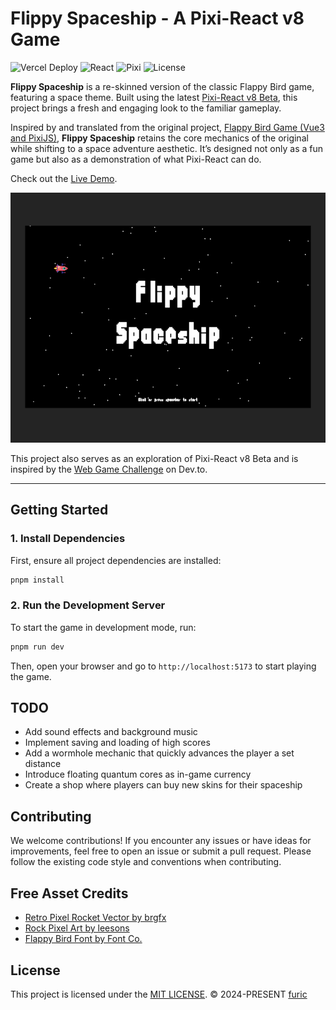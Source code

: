 # Flippy Spaceship - A Pixi-React v8 Game

![Vercel Deploy](https://deploy-badge.vercel.app/vercel/flippy-spaceship) ![React](https://img.shields.io/badge/react-v18.3.1-85d9f7.svg) ![Pixi](https://img.shields.io/badge/pixi-v8.4.1-df3062.svg) ![License](https://img.shields.io/badge/license-MIT-greeen)

**Flippy Spaceship** is a re-skinned version of the classic Flappy Bird game, featuring a space theme. Built using the latest [Pixi-React v8 Beta](https://github.com/pixijs/pixi-react/tree/beta), this project brings a fresh and engaging look to the familiar gameplay.

Inspired by and translated from the original project, [Flappy Bird Game (Vue3 and PixiJS)](https://github.com/hairyf/vue3-pixi-flappy-bird/tree/main), **Flippy Spaceship** retains the core mechanics of the original while shifting to a space adventure aesthetic. It’s designed not only as a fun game but also as a demonstration of what Pixi-React can do.

Check out the [Live Demo](https://flippy-spaceship.vercel.app).

<p align="center">
  <img src="./public/screenshots/1.png" height="400px">
</p>

This project also serves as an exploration of Pixi-React v8 Beta and is inspired by the [Web Game Challenge](https://dev.to/devteam/announcing-the-game-off-2d-game-challenge-3dka) on Dev.to.

---

## Getting Started

### 1. Install Dependencies
First, ensure all project dependencies are installed:

```bash
pnpm install
```

### 2. Run the Development Server
To start the game in development mode, run:

```bash
pnpm run dev
```

Then, open your browser and go to `http://localhost:5173` to start playing the game.


## TODO
- Add sound effects and background music
- Implement saving and loading of high scores
- Add a wormhole mechanic that quickly advances the player a set distance
- Introduce floating quantum cores as in-game currency
- Create a shop where players can buy new skins for their spaceship


## Contributing

We welcome contributions! If you encounter any issues or have ideas for improvements, feel free to open an issue or submit a pull request. Please follow the existing code style and conventions when contributing.


## Free Asset Credits

- [Retro Pixel Rocket Vector by brgfx](https://www.freepik.com/free-vector/retro-pixel-rocket-vector_50448014.htm)
- [Rock Pixel Art by leesons](https://www.cleanpng.com/png-clip-art-rock-portable-network-graphics-computer-i-6940406/)
- [Flappy Bird Font by Font Co.](https://www.fontspace.com/flappy-bird-font-f21349)


## License

This project is licensed under the [MIT LICENSE](./LICENSE).
© 2024-PRESENT [furic](https://github.com/furic)
